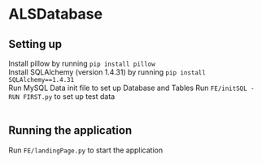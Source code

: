 # ALSDatabase

## Setting up
Install pillow by running `pip install pillow` <br>
Install SQLAlchemy (version 1.4.31) by running `pip install SQLAlchemy==1.4.31` <br>
Run MySQL Data init file to set up Database and Tables 
Run `FE/initSQL - RUN FIRST.py` to set up test data
<br>
<br>
## Running the application
Run `FE/landingPage.py` to start the application
